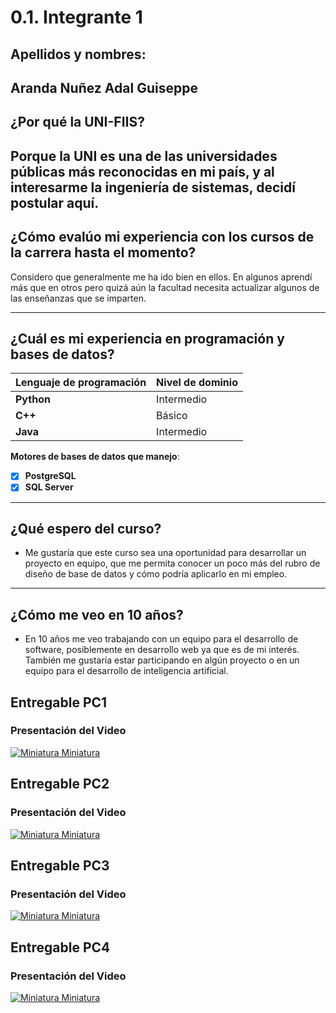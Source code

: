# 0.1. Integrante 1
## Apellidos y nombres:

Aranda Nuñez Adal Guiseppe
---
## ¿Por qué la UNI-FIIS?

Porque la UNI es una de las universidades públicas más reconocidas en mi país, y al interesarme la ingeniería de sistemas, decidí postular aquí.
---

## ¿Cómo evalúo mi experiencia con los cursos de la carrera hasta el momento?

Considero que generalmente me ha ido bien en ellos. En algunos aprendí más que en otros pero quizá aún la facultad necesita actualizar algunos de las enseñanzas que se imparten.

---

## ¿Cuál es mi experiencia en programación y bases de datos?

| Lenguaje de programación | Nivel de dominio |
| ------------------------ | ---------------- |
| **Python**               | Intermedio       |
| **C++**                  | Básico           |
| **Java**                 | Intermedio       |

**Motores de bases de datos que manejo**:

- [x] **PostgreSQL**
- [x] **SQL Server**

---

## ¿Qué espero del curso?

- Me gustaría que este curso sea una oportunidad para desarrollar un proyecto en equipo, que me permita conocer un poco más del rubro de diseño de base de datos y cómo podría aplicarlo en mi empleo.

---

## ¿Cómo me veo en 10 años?

- En 10 años me veo trabajando con un equipo para el desarrollo de software, posiblemente en desarrollo web ya que es de mi interés. También me gustaría estar participando en algún proyecto o en un equipo para el desarrollo de inteligencia artificial.


## Entregable PC1

### Presentación del Video

[![Miniatura Miniatura](http://img.youtube.com/vi/L2FnlmsK6u0/0.jpg)](http://www.youtube.com/watch?v=L2FnlmsK6u0)


## Entregable PC2

### Presentación del Video

[![Miniatura Miniatura](http://img.youtube.com/vi/h1OfDoKWcxI/0.jpg)](https://youtu.be/h1OfDoKWcxI)


## Entregable PC3

### Presentación del Video

[![Miniatura Miniatura](http://img.youtube.com/vi/jDD9AXEjjkk/0.jpg)](https://youtu.be/jDD9AXEjjkk)


## Entregable PC4

### Presentación del Video

[![Miniatura Miniatura](http://img.youtube.com/vi/azlXmgllF-M/0.jpg)](https://youtu.be/azlXmgllF-M)